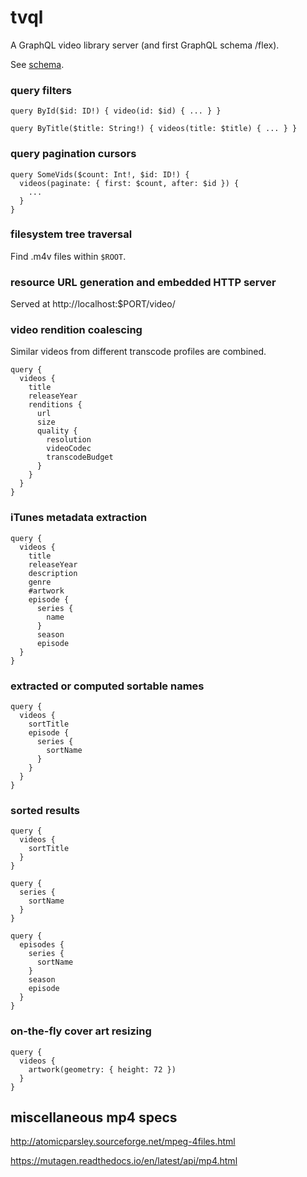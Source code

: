 # tvql

A GraphQL video library server (and first GraphQL schema /flex).

See [schema](graph/schema.graphqls).

### query filters

    query ById($id: ID!) { video(id: $id) { ... } }

    query ByTitle($title: String!) { videos(title: $title) { ... } }

### query pagination cursors

    query SomeVids($count: Int!, $id: ID!) {
      videos(paginate: { first: $count, after: $id }) {
        ...
      }
    }

### filesystem tree traversal

Find .m4v files within `$ROOT`.

### resource URL generation and embedded HTTP server

Served at http://localhost:$PORT/video/

### video rendition coalescing

Similar videos from different transcode profiles are combined.

    query {
      videos {
        title
        releaseYear
        renditions {
          url
          size
          quality {
            resolution
            videoCodec
            transcodeBudget
          }
        }
      }
    }

### iTunes metadata extraction

    query {
      videos {
        title
        releaseYear
        description
        genre
        #artwork
        episode {
          series {
            name
          }
          season
          episode
      }
    }

### extracted or computed sortable names

    query {
      videos {
        sortTitle
        episode {
          series {
            sortName
          }
        }
      }
    }

### sorted results
    
    query {
      videos {
        sortTitle
      }
    }

    query {
      series {
        sortName
      }
    }

    query {
      episodes {
        series {
          sortName
        }
        season
        episode
      }
    }

### on-the-fly cover art resizing

    query {
      videos {
        artwork(geometry: { height: 72 })
      }
    }


## miscellaneous mp4 specs

http://atomicparsley.sourceforge.net/mpeg-4files.html

https://mutagen.readthedocs.io/en/latest/api/mp4.html
